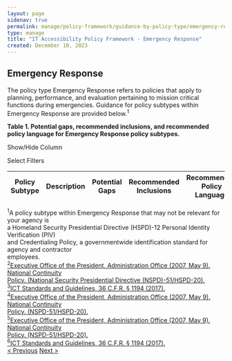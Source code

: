 ```yaml
---
layout: page
sidenav: true
permalink: manage/policy-framework/guidance-by-policy-type/emergency-response/
type: manage
title: "IT Accessibility Policy Framework - Emergency Response"
created: December 10, 2023
---
```


<h2 id="standards">
  Emergency Response
</h2>
The policy type Emergency Response refers to policies that apply to planning, performance, and evaluation pertaining to mission critical functions during emergencies. Guidance for policy subtypes within Emergency Response are provided below.<sup>1</sup>

<div class="q-table" id="policytype-table">
  <p class="table-heading" id="emergency-response">
      <b>Table 1. Potential gaps, recommended inclusions, and recommended policy language for Emergency Response policy subtypes.</b>
  </p>
 <div class="dropdowns">
    <div id="column-filter-list" class="dropdown-check-list">
      <span class="dropdown" tabindex="0">Show/Hide Column</span>
      <ul class="items" id="column-filter">
      </ul>
    </div>
    <div id="table-filter-list" class="dropdown-check-list">
      <span class="dropdown" tabindex="0">Select Filters</span>
      <ul class="items" id="picklist-filter">
      </ul>
    </div>
  </div>
  <table class="it-table">
    <thead>
    <tr>
      <th scope="col" id="PS">Policy Subtype</th>
      <th scope="col" id="DES" class="columnD">Description</th>
      <th scope="col" id="PG" class="columnPG">Potential Gaps</th>
      <th scope="col" id="RI" class="columnRI">Recommended Inclusions</th>
      <th scope="col" id="RPL" class="columnRPL">Recommended Policy Language</th>
    </tr>
    </thead>
    <tbody id="table-body">
    </tbody>
  </table>
</div>
<a class="hover-large no-link" ><sup>1</sup>A policy subtype within Emergency Response that may not be relevant for your agency is <br>a Homeland Security Presidential Directive (HSPD)-12 Personal Identity Verification (PIV) <br>and Credentialing Policy, a governmentwide identification standard for agency and contractor <br>employees.
</a>
<br>
<a class="hover-large" href="https://www.govinfo.gov/content/pkg/PPP-2007-book1/pdf/PPP-2007-book1-doc-pg547.pdf"><sup>2</sup>Executive Office of the President, Administration Office (2007, May 9). National Continuity <br>Policy. (National Security Presidential Directive (NSPD)-51/HSPD-20).</a>
<br>
<a class="hover-large" href="https://www.access-board.gov/ict/ict-final-rule.pdf"><sup>3</sup>ICT Standards and Guidelines, 36 C.F.R. § 1194 (2017).</a>
<br>
<a class="hover-large" href="https://www.govinfo.gov/content/pkg/PPP-2007-book1/pdf/PPP-2007-book1-doc-pg547.pdf"><sup>4</sup>Executive Office of the President, Administration Office (2007, May 9). National Continuity <br>Policy. (NSPD-51/HSPD-20).</a>
<br>
<a class="hover-large" href="https://www.govinfo.gov/content/pkg/PPP-2007-book1/pdf/PPP-2007-book1-doc-pg547.pdf"><sup>5</sup>Executive Office of the President, Administration Office (2007, May 9). National Continuity <br>Policy. (NSPD-51/HSPD-20).</a>
<br>
<a class="hover-large" href="https://www.access-board.gov/ict/ict-final-rule.pdf"><sup>6</sup>ICT Standards and Guidelines, 36 C.F.R. § 1194 (2017).</a>
<br>
<div>
<div id="prev-next-section">
    <a class="prev-page" title="Go to previous page" 
      href="{{site.baseurl}}/manage/policy-framework/guidance-by-policy-type/communications/"> < Previous</a>
    <a class="prev-page" title="Go to next page"
      href="{{site.baseurl}}/manage/policy-framework/guidance-by-policy-type/human-resources-management/"> 
      Next >
    </a>
</div>
</div>



